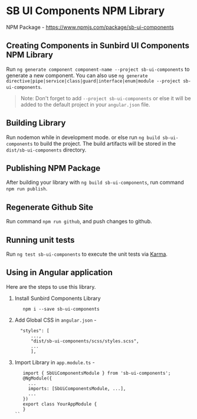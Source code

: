 # SB UI Components NPM Library

NPM Package - https://www.npmjs.com/package/sb-ui-components

## Creating Components in Sunbird UI Components NPM Library

Run `ng generate component component-name --project sb-ui-components` to generate a new component. You can also use `ng generate directive|pipe|service|class|guard|interface|enum|module --project sb-ui-components`.
> Note: Don't forget to add `--project sb-ui-components` or else it will be added to the default project in your `angular.json` file. 

## Building Library

Run nodemon while in development mode. or else run `ng build sb-ui-components` to build the project. The build artifacts will be stored in the `dist/sb-ui-components` directory.

## Publishing NPM Package

After building your library with `ng build sb-ui-components`, run command `npm run publish`.

## Regenerate Github Site

Run command `npm run github`, and push changes to github.

## Running unit tests

Run `ng test sb-ui-components` to execute the unit tests via [Karma](https://karma-runner.github.io).

## Using in Angular application

Here are the steps to use this library.


1) Install Sunbird Components Library
   ```
      npm i --save sb-ui-components
   ```

2) Add Global CSS in `angular.json` -
    ```
      "styles": [
          ...,
          "dist/sb-ui-components/scss/styles.scss",
          ...
          ],
    ```

3) Import Library in `app.module.ts` -
   ```
      import { SbUiComponentsModule } from 'sb-ui-components';
      @NgModule({
        ...
        imports: [SbUiComponentsModule, ...],
        ...
      })
      export class YourAppModule {
      }
   ``